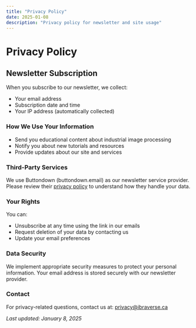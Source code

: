 ```yaml
---
title: "Privacy Policy"
date: 2025-01-08
description: "Privacy policy for newsletter and site usage"
---
```


# Privacy Policy

## Newsletter Subscription

When you subscribe to our newsletter, we collect:
- Your email address
- Subscription date and time
- Your IP address (automatically collected)

### How We Use Your Information

- Send you educational content about industrial image processing
- Notify you about new tutorials and resources
- Provide updates about our site and services

### Third-Party Services

We use Buttondown (buttondown.email) as our newsletter service provider. Please review their [privacy policy](https://buttondown.email/privacy) to understand how they handle your data.

### Your Rights

You can:
- Unsubscribe at any time using the link in our emails
- Request deletion of your data by contacting us
- Update your email preferences

### Data Security

We implement appropriate security measures to protect your personal information. Your email address is stored securely with our newsletter provider.

### Contact

For privacy-related questions, contact us at: privacy@ibraverse.ca

*Last updated: January 8, 2025*
